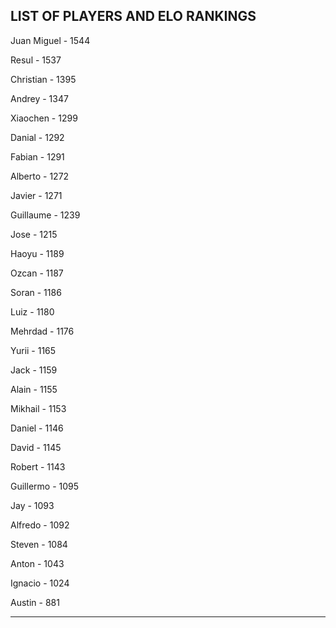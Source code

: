 ## LIST OF PLAYERS AND ELO RANKINGS


Juan Miguel - 1544


Resul - 1537


Christian - 1395


Andrey - 1347


Xiaochen - 1299


Danial - 1292


Fabian - 1291


Alberto - 1272


Javier - 1271


Guillaume - 1239


Jose - 1215


Haoyu - 1189


Ozcan - 1187


Soran - 1186


Luiz - 1180


Mehrdad - 1176


Yurii - 1165


Jack - 1159


Alain - 1155


Mikhail - 1153


Daniel - 1146


David - 1145


Robert - 1143


Guillermo - 1095


Jay - 1093


Alfredo - 1092


Steven - 1084


Anton - 1043


Ignacio - 1024


Austin - 881



--------------------------------------------------------------
